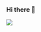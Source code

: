 ### Hi there 👋
<a href="https://www.notion.so/Choi-Min-Sung-52ec35a207c24b5f890e441dd0ba3c02" target="_blank"><img src="https://img.shields.io/badge/Notion-000000?style=flat&logo=Notion&logoColor=000000"/></a>
<!--
**raccoon-coding/raccoon-c![Uploading notion.svg…]()
oding** is a ✨ _special_ ✨ repository because its `README.md` (this file) appears on your GitHub profile.

Here are some ideas to get you started:

- 🔭 I’m currently working on ...
- 🌱 I’m currently learning ...
- 👯 I’m looking to collaborate on ...
- 🤔 I’m looking for help with ...
- 💬 Ask me about ...
- 📫 How to reach me: ...
- 😄 Pronouns: ...
- ⚡ Fun fact: ...
-->
